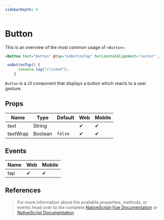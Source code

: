 ```yaml
---
sidebarDepth: 0
---
```


# Button

This is an overview of the most common usage of `<Button>`.

<DocExampleBox codeBox="https://codesandbox.io/s/n5y3lym66p">

```html
<Button text="Button" @tap="onButtonTap" horizontalAlignment="center" />
```
```js
 onButtonTap() {
      console.log("clicked");
    }
```

<ButtonDoc />
</DocExampleBox>

`Button` is a UI component that displays a button which reacts to a user gesture.

## Props

| Name     | Type    | Default | Web | Mobile |
| -------- | ------- | ------- | --- | ------ |
| text     | String  |         | ✔   | ✔      |
| textWrap | Boolean | `false` | ✔   | ✔      |

## Events

| Name | Web | Mobile |
| ---- | --- | ------ |
| tap  | ✔   | ✔      |

## References

> For more information about the available properties, methods, or events head over to the complete [NativeScript-Vue Documentation](https://nativescript-vue.org/en/docs/elements/components/button/)
> or [NativeScript Documentation](https://docs.nativescript.org/api-reference/classes/_ui_button_.button)
